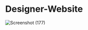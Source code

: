 # Designer-Website
![Screenshot (177)](https://user-images.githubusercontent.com/92291965/153743737-ed1be819-492f-4b2b-bbcf-c8026f61471c.png)
